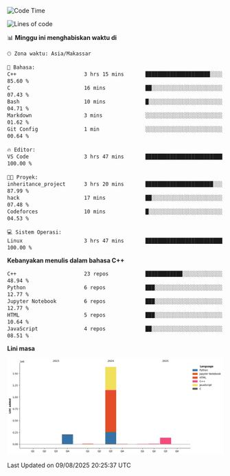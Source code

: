 <!--START_SECTION:waka-->
![Code Time](http://img.shields.io/badge/Code%20Time-398%20hrs%2050%20mins-blue)

![Lines of code](https://img.shields.io/badge/Sejak%20Hello%20World%20aku%20telah%20menulis-2.0%20million%20baris%20kode-blue)

📊 **Minggu ini menghabiskan waktu di** 

```text
🕑︎ Zona waktu: Asia/Makassar

💬 Bahasa: 
C++                      3 hrs 15 mins       █████████████████████░░░░   85.60 % 
C                        16 mins             ██░░░░░░░░░░░░░░░░░░░░░░░   07.43 % 
Bash                     10 mins             █░░░░░░░░░░░░░░░░░░░░░░░░   04.71 % 
Markdown                 3 mins              ░░░░░░░░░░░░░░░░░░░░░░░░░   01.62 % 
Git Config               1 min               ░░░░░░░░░░░░░░░░░░░░░░░░░   00.64 % 

🔥 Editor: 
VS Code                  3 hrs 47 mins       █████████████████████████   100.00 % 

🐱‍💻 Proyek: 
inheritance_project      3 hrs 20 mins       ██████████████████████░░░   87.99 % 
hack                     17 mins             ██░░░░░░░░░░░░░░░░░░░░░░░   07.48 % 
Codeforces               10 mins             █░░░░░░░░░░░░░░░░░░░░░░░░   04.53 % 

💻 Sistem Operasi: 
Linux                    3 hrs 47 mins       █████████████████████████   100.00 % 
```

**Kebanyakan menulis dalam bahasa C++** 

```text
C++                      23 repos            ████████████░░░░░░░░░░░░░   48.94 % 
Python                   6 repos             ███░░░░░░░░░░░░░░░░░░░░░░   12.77 % 
Jupyter Notebook         6 repos             ███░░░░░░░░░░░░░░░░░░░░░░   12.77 % 
HTML                     5 repos             ███░░░░░░░░░░░░░░░░░░░░░░   10.64 % 
JavaScript               4 repos             ██░░░░░░░░░░░░░░░░░░░░░░░   08.51 % 
```



**Lini masa**

![Lines of Code chart](https://raw.githubusercontent.com/yusuf601/yusuf601/main/assets/bar_graph.png)


 Last Updated on 09/08/2025 20:25:37 UTC
<!--END_SECTION:waka-->


